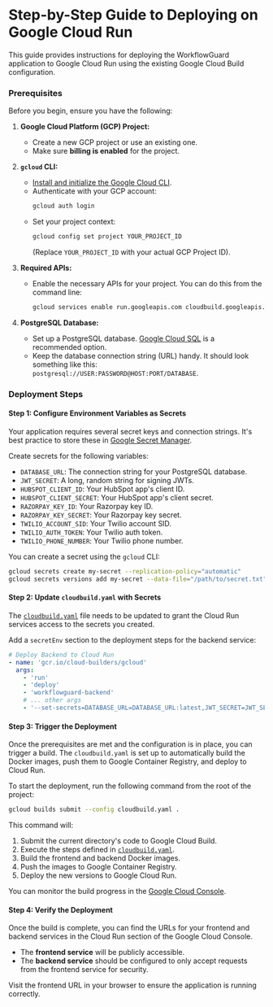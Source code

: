 # Step-by-Step Guide to Deploying on Google Cloud Run

This guide provides instructions for deploying the WorkflowGuard application to Google Cloud Run using the existing Google Cloud Build configuration.

### Prerequisites

Before you begin, ensure you have the following:

1.  **Google Cloud Platform (GCP) Project:**
    *   Create a new GCP project or use an existing one.
    *   Make sure **billing is enabled** for the project.

2.  **`gcloud` CLI:**
    *   [Install and initialize the Google Cloud CLI](https://cloud.google.com/sdk/docs/install).
    *   Authenticate with your GCP account:
        ```bash
        gcloud auth login
        ```
    *   Set your project context:
        ```bash
        gcloud config set project YOUR_PROJECT_ID
        ```
        (Replace `YOUR_PROJECT_ID` with your actual GCP Project ID).

3.  **Required APIs:**
    *   Enable the necessary APIs for your project. You can do this from the command line:
        ```bash
        gcloud services enable run.googleapis.com cloudbuild.googleapis.com containerregistry.googleapis.com secretmanager.googleapis.com
        ```

4.  **PostgreSQL Database:**
    *   Set up a PostgreSQL database. [Google Cloud SQL](https://cloud.google.com/sql/docs/postgres/create-instance) is a recommended option.
    *   Keep the database connection string (URL) handy. It should look something like this: `postgresql://USER:PASSWORD@HOST:PORT/DATABASE`.

### Deployment Steps

#### Step 1: Configure Environment Variables as Secrets

Your application requires several secret keys and connection strings. It's best practice to store these in [Google Secret Manager](https://cloud.google.com/secret-manager).

Create secrets for the following variables:

*   `DATABASE_URL`: The connection string for your PostgreSQL database.
*   `JWT_SECRET`: A long, random string for signing JWTs.
*   `HUBSPOT_CLIENT_ID`: Your HubSpot app's client ID.
*   `HUBSPOT_CLIENT_SECRET`: Your HubSpot app's client secret.
*   `RAZORPAY_KEY_ID`: Your Razorpay key ID.
*   `RAZORPAY_KEY_SECRET`: Your Razorpay key secret.
*   `TWILIO_ACCOUNT_SID`: Your Twilio account SID.
*   `TWILIO_AUTH_TOKEN`: Your Twilio auth token.
*   `TWILIO_PHONE_NUMBER`: Your Twilio phone number.

You can create a secret using the `gcloud` CLI:
```bash
gcloud secrets create my-secret --replication-policy="automatic"
gcloud secrets versions add my-secret --data-file="/path/to/secret.txt"
```

#### Step 2: Update `cloudbuild.yaml` with Secrets

The [`cloudbuild.yaml`](cloudbuild.yaml:1) file needs to be updated to grant the Cloud Run services access to the secrets you created.

Add a `secretEnv` section to the deployment steps for the backend service:

```yaml
# Deploy Backend to Cloud Run
- name: 'gcr.io/cloud-builders/gcloud'
  args:
    - 'run'
    - 'deploy'
    - 'workflowguard-backend'
    # ... other args
    - '--set-secrets=DATABASE_URL=DATABASE_URL:latest,JWT_SECRET=JWT_SECRET:latest' # Add other secrets here
```

#### Step 3: Trigger the Deployment

Once the prerequisites are met and the configuration is in place, you can trigger a build. The `cloudbuild.yaml` is set up to automatically build the Docker images, push them to Google Container Registry, and deploy to Cloud Run.

To start the deployment, run the following command from the root of the project:

```bash
gcloud builds submit --config cloudbuild.yaml .
```

This command will:
1.  Submit the current directory's code to Google Cloud Build.
2.  Execute the steps defined in [`cloudbuild.yaml`](cloudbuild.yaml:1).
3.  Build the frontend and backend Docker images.
4.  Push the images to Google Container Registry.
5.  Deploy the new versions to Google Cloud Run.

You can monitor the build progress in the [Google Cloud Console](https://console.cloud.google.com/cloud-build).

#### Step 4: Verify the Deployment

Once the build is complete, you can find the URLs for your frontend and backend services in the Cloud Run section of the Google Cloud Console.

*   The **frontend service** will be publicly accessible.
*   The **backend service** should be configured to only accept requests from the frontend service for security.

Visit the frontend URL in your browser to ensure the application is running correctly.
